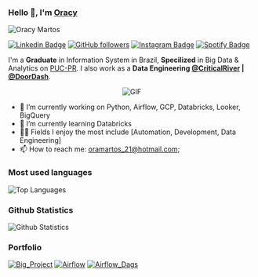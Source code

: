 ### Hello 👋, I'm [Oracy](https://oracymartos.online/) 
![Oracy Martos](https://komarev.com/ghpvc/?username=Oracy&color=ff69b4&label=PROFILE+VIEWS&style=flat-plastic)
<p align="center">
  
  [![Linkedin Badge](https://img.shields.io/badge/-Oracy%20Martos-blue?style=social&logo=Linkedin&logoColor=blue&link=https://www.linkedin.com/in/oracymartos/)](https://www.linkedin.com/in/oracymartos/) [![GitHub followers](https://img.shields.io/github/followers/Oracy?label=Follow&style=social)](https://github.com/Oracy/?tab=follow)
  [![Instagram Badge](https://img.shields.io/badge/-oracy_-blue?style=social&logo=Instagram&link=https://www.instagram.com/oracy_/)](https://www.instagram.com/oracy_/) 
  [![Spotify Badge](https://img.shields.io/badge/-oracy_-blue?style=social&logo=Spotify&link=https://open.spotify.com/user/225uorso475ipcfpyw6gqf6zi?si=hmYJ-VYwS6SmGvmmHLuleQ)](https://open.spotify.com/user/225uorso475ipcfpyw6gqf6zi?si=hmYJ-VYwS6SmGvmmHLuleQ) 
</p>

I'm a **Graduate** in Information System in Brazil, **Specilized** in Big Data & Analytics on [PUC-PR](https://www.pucpr.br/). I also work as a **Data Engineering [@CriticalRiver](https://www.criticalriver.com/) | [@DoorDash](https://www.farfetch.com)**.

<p align="center">
<img align="center" alt="GIF" src="https://steamuserimages-a.akamaihd.net/ugc/263849025224660185/7544892A0371C52DC284B844B030F06D8129494B/"/>
</p>


- 🔭 I’m currently working on Python, Airflow, GCP, Databricks, Looker, BigQuery
- 🌱 I’m currently learning Databricks
- 🤹🏽 Fields I enjoy the most include [Automation, Development, Data Engineering]
- 📫 How to reach me: <oramartos_21@hotmail.com>;

### Most used languages

![Top Languages](https://github-readme-stats.vercel.app/api/top-langs/?username=Oracy&layout=compact)

### Github Statistics

![Github Statistics](https://github-readme-stats.vercel.app/api?username=Oracy&count_private=true&show_icons=true&theme=dracula)

### Portfolio

[![Big_Project](https://github-readme-stats.vercel.app/api/pin/?username=Oracy&repo=Big_Project)](https://github.com/Oracy/Big_Project/tree/master)
[![Airflow](https://github-readme-stats.vercel.app/api/pin/?username=Oracy&repo=airflow)](https://github.com/Oracy/airflow/tree/master)
[![Airflow_Dags](https://github-readme-stats.vercel.app/api/pin/?username=Oracy&repo=airflow_dags)](https://github.com/Oracy/airflow_dags/tree/master)

<!-- ### Wakatime -->

<!-- [![Oracy's wakatime stats](https://github-readme-stats.vercel.app/api/wakatime?username=Oracy)](https://github.com/Oracy) -->
<!--
**Oracy/Oracy** is a ✨ _special_ ✨ repository because its `README.md` (this file) appears on your GitHub profile.

Here are some ideas to get you started:

- 🔭 I’m currently working on ...
- 🌱 I’m currently learning ...
- 👯 I’m looking to collaborate on ...
- 🤔 I’m looking for help with ...
- 💬 Ask me about ...
- 📫 How to reach me: ...
- 😄 Pronouns: ...
- ⚡ Fun fact: ...
-->

